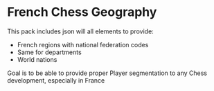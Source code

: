 # French Chess Geography

This pack includes json will all elements to provide:

* French regions with national federation codes
* Same for departments
* World nations

Goal is to be able to provide proper Player segmentation to any Chess development, especially in France
